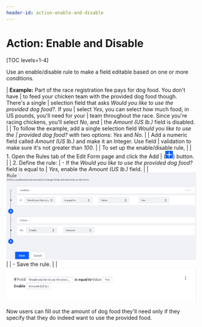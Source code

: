 ```yaml
---
header-id: action-enable-and-disable
---
```


# Action: Enable and Disable

[TOC levels=1-4]

Use an enable/disable rule to make a field editable based on one or more conditions.

| **Example:** Part of the race registration fee pays for dog food. You don't have
| to feed your chicken team with the provided dog food though. There's a single
| selection field that asks *Would you like to use the provided dog food?*. If you
| select *Yes*, you can select how much food, in US pounds, you'll need for your
| team throughout the race. Since you're racing chickens, you'll select *No*, and
| the *Amount (US lb.)* field is disabled.
| 
| To follow the example, add a single selection field *Would you like to use the
| provided dog food?* with two options: *Yes* and *No*.
| 
| Add a numeric field called *Amount (US lb.)* and make it an Integer. Use field
| validation to make sure it's not greater than *100*.
| 
| To set up the enable/disable rule,
| 
| 1. Open the Rules tab of the Edit Form page and click the Add
|    (![Add](../../../images/icon-add.png)) button.
| 
| 2. Define the rule:
|     - If the *Would you like to use the provided dog food?* field is equal to
|       *Yes*, enable the *Amount (US lb.)* field.
| 
|     ![Figure 1: Build form rules quickly by defining your conditions and actions.](../../../images/forms-enable-rule.png)
| 
|     - Save the rule.
| 
|     ![Figure 2: Once a rule is saved, it is displayed so that you can easily understand what it does.](../../../images/forms-enable-rule2.png)

Now users can fill out the amount of dog food they'll need only if they specify
that they do indeed want to use the provided food.
